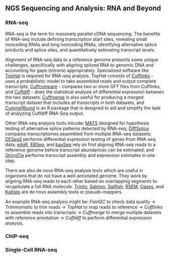 ## NGS Sequencing and Analysis: RNA and Beyond

### RNA-seq
RNA-seq is the term for massively parallel cDNA sequencing. The benefits of RNA-seq include defining transcription start sites, revealing small noncoding RNAs and long noncoding RNAs, identifying alternative splice products and splice sites, and quantitatively estimating transcript levels.

Alignment of RNA-seq data to a reference genome presents some unique challenges, specifiically with aligning spliced RNA to genomic DNA and accounting for gaps (introns) appropriately. Specialized software like [TopHat](http://ccb.jhu.edu/software/tophat/manual.shtml) is required for RNA-seq analysis. TopHat consists of [Cufflinks](http://cole-trapnell-lab.github.io/cufflinks/cufflinks/index.html#cufflinks-output-files) - uses a probabilistic model to take assembled reads and output complete transcripts; [Cuffcompare](http://cole-trapnell-lab.github.io/cufflinks/cuffcompare/) - compares two or more GFT files from Cufflinks, and [Cuffdiff](http://cole-trapnell-lab.github.io/cufflinks/cuffdiff/index.html#cuffdiff-output-files) - does the statistical analysis of differential expression between the two datasets. [Cuffmerge](http://cole-trapnell-lab.github.io/cufflinks/cuffmerge/index.html#cuffmerge-output-files) is also useful for producing a merged transcript dataset that includes all transcripts in both datasets, and [CummeRbund](http://compbio.mit.edu/cummeRbund/index.html) is an R package that is designed to aid and simplify the task of analyzing Cuffdiff RNA-Seq output. 

Other RNA-seq analysis tools inlcude: [MATS](https://pubmed.ncbi.nlm.nih.gov/22266656/) designed for hypothesis testing of alternative splice patterns detected by RNA-seq; [DiffSplice](https://pubmed.ncbi.nlm.nih.gov/23155066/) compares transcriptomes assembled from multiple RNA-seq datasets; [DESeq2](https://genomebiology.biomedcentral.com/articles/10.1186/s13059-014-0550-8) performs differential expression testing of genes from RNA-seq data; [edgR](https://academic.oup.com/bioinformatics/article/26/1/139/182458), [EBSeq](https://www.bioconductor.org/packages/devel/bioc/vignettes/EBSeq/inst/doc/EBSeq_Vignette.pdf), and [baySeq](https://bmcbioinformatics.biomedcentral.com/articles/10.1186/1471-2105-11-422) rely on first aligning RNA-seq reads to a reference genome before transcript abundances can be estimated; and [StringTie](https://ccb.jhu.edu/software/stringtie/) performs transcript assembly and expression estimates in one step.

There are also de novo RNA-seq analysis tools which are useful in organisms that do not have a well-annotated genome. They work by aligning RNA-seq reads to each other based on overlapping segments to recapitulate a full RNA molecule. [Trinity](https://www.ncbi.nlm.nih.gov/pmc/articles/PMC3571712/), [Salmon](https://salmon.readthedocs.io/en/latest/), [Sailfish](https://www.nature.com/articles/nbt.2862), [RSEM](https://github.com/deweylab/RSEM), [Oases](https://pubmed.ncbi.nlm.nih.gov/22368243/), and [Kallisto](https://www.nature.com/articles/nbt.3519) are de novo assembly tools or pseudo-mappers. 

An example RNA-seq analysis might be: *FastQC* to check data quality -> *Trimmomatic* to trim reads -> *TopHat* to map reads to reference -> *Cufflinks* to assemble reads into transcripts -> *Cuffmerge* to merge multiple datasets with reference annotation -> *Cuffdiff* to perform differential expression analysis.

### ChIP-seq

### Single-Cell RNA-seq
